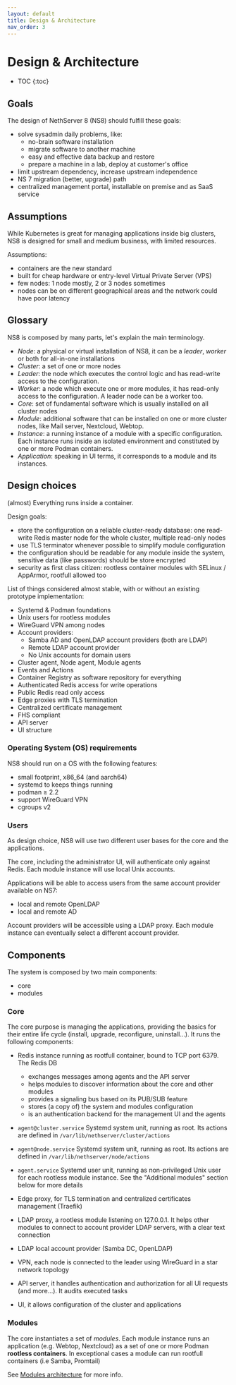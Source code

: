 ```yaml
---
layout: default
title: Design & Architecture
nav_order: 3
---
```


# Design & Architecture

* TOC
{:toc}

## Goals

The design of NethServer 8 (NS8) should fulfill these goals:

- solve sysadmin daily problems, like:
  - no-brain software installation
  - migrate software to another machine
  - easy and effective data backup and restore
  - prepare a machine in a lab, deploy at customer's office
- limit upstream dependency, increase upstream independence
- NS 7 migration (better, upgrade) path
- centralized management portal, installable on premise and as SaaS service

## Assumptions

While Kubernetes is great for managing applications inside big clusters, NS8 is designed
for small and medium business, with limited resources.

Assumptions:

- containers are the new standard
- built for cheap hardware or entry-level Virtual Private Server (VPS)
- few nodes: 1 node mostly, 2 or 3 nodes sometimes
- nodes can be on different geographical areas and the network could have poor latency

## Glossary

NS8 is composed by many parts, let's explain the main terminology.

- *Node*: a physical or virtual installation of NS8, it can be a *leader*, *worker* or both for all-in-one installations
- *Cluster*: a set of one or more nodes
- *Leader*: the node which executes the control logic and has read-write access to the configuration.
- *Worker*: a node which execute one or more modules, it has read-only access to the configuration. A leader node can be  a worker too.
- *Core*: set of fundamental software which is usually installed on all cluster nodes
- *Module*: additional software that can be installed on one or more cluster nodes, like Mail server, Nextcloud, Webtop.
- *Instance*: a running instance of a module with a specific configuration. Each instance runs inside an isolated environment and constituted by one or more Podman containers.
- *Application*: speaking in UI terms, it corresponds to a module and its instances.

## Design choices

(almost) Everything runs inside a container.

Design goals:

- store the configuration on a reliable cluster-ready database: one read-write Redis master node for the whole cluster, multiple read-only nodes
- use TLS terminator whenever possible to simplify module configuration
- the configuration should be readable for any module inside the system, sensitive data (like passwords) should be store encrypted
- security as first class citizen: rootless container modules with SELinux / AppArmor, rootfull allowed too

List of things considered almost stable, with or without an existing prototype implementation:

- Systemd & Podman foundations
- Unix users for rootless modules
- WireGuard VPN among nodes
- Account providers:
  - Samba AD and OpenLDAP account providers (both are LDAP)
  - Remote LDAP account provider
  - No Unix accounts for domain users
- Cluster agent, Node agent, Module agents
- Events and Actions
- Container Registry as software repository for everything
- Authenticated Redis access for write operations
- Public Redis read only access
- Edge proxies with TLS termination
- Centralized certificate management
- FHS compliant
- API server
- UI structure

### Operating System (OS) requirements

NS8 should run on a OS with the following features:

- small footprint, x86_64 (and aarch64)
- systemd to keeps things running
- podman ≥ 2.2
- support WireGuard VPN
- cgroups v2

### Users

As design choice, NS8 will use two different user bases for the core and the applications.

The core, including the administrator UI, will authenticate only against Redis.
Each module instance will use local Unix accounts.

Applications will be able to access users from the same account provider available on NS7:
- local and remote OpenLDAP
- local and remote AD

Account providers will be accessible using a LDAP proxy.
Each module instance can eventually select a different account provider.

## Components

The system is composed by two main components:
- core
- modules

### Core

The core purpose is managing the applications, providing the basics for their entire life cycle (install, upgrade, reconfigure, uninstall...). It runs the following components:

- Redis instance running as rootfull container, bound to TCP port 6379. The Redis DB
  * exchanges messages among agents and the API server
  * helps modules to discover information about the core and other modules
  * provides a signaling bus based on its PUB/SUB feature
  * stores (a copy of) the system and modules configuration
  * is an authentication backend for the management UI and the agents

- `agent@cluster.service` Systemd system unit, running as root. Its
  actions are defined in `/var/lib/nethserver/cluster/actions`

- `agent@node.service` Systemd system unit, running as root. Its actions
  are defined in `/var/lib/nethserver/node/actions`

- `agent.service` Systemd user unit, running as non-privileged Unix user
  for each rootless module instance. See the "Additional modules" section
  below for more details

- Edge proxy, for TLS termination and centralized certificates management (Traefik)

- LDAP proxy, a rootless module listening on 127.0.0.1. It helps other
  modules to connect to account provider LDAP servers, with a clear text
  connection

- LDAP local account provider (Samba DC, OpenLDAP)

- VPN, each node is connected to the leader using WireGuard in a star network topology

- API server, it handles authentication and authorization for all UI
  requests (and more...). It audits executed tasks

- UI, it allows configuration of the cluster and applications


### Modules

The core instantiates a set of *modules*. Each module instance
runs an application (e.g. Webtop, Nextcloud) as a set of one or more Podman **rootless containers**. In exceptional
cases a module can run rootfull containers (i.e Samba, Promtail)

See [Modules architecture](/modules) for more info.

